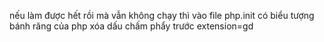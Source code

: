 nếu làm được hết rồi mà vẫn không chạy thì vào file php.init có biểu tượng bánh răng của php xóa dấu chấm phẩy trước extension=gd
